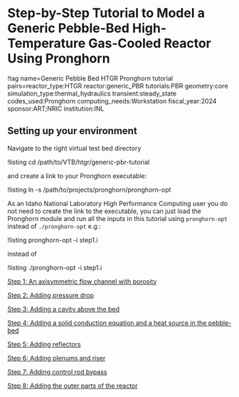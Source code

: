 # Step-by-Step Tutorial to Model a Generic Pebble-Bed High-Temperature Gas-Cooled Reactor Using Pronghorn

!tag name=Generic Pebble Bed HTGR Pronghorn tutorial pairs=reactor_type:HTGR
                       reactor:generic_PBR
                       tutorials:PBR
                       geometry:core
                       simulation_type:thermal_hydraulics
                       transient:steady_state
                       codes_used:Pronghorn
                       computing_needs:Workstation
                       fiscal_year:2024
                       sponsor:ART;NRIC
                       institution:INL

## Setting up your environment

Navigate to the right virtual test bed directory

!listing
cd /path/to/VTB/htgr/generic-pbr-tutorial

and create a link to your Pronghorn executable:

!listing
ln -s /path/to/projects/pronghorn/pronghorn-opt

As an Idaho National Laboratory High Performance Computing user you do not need to create the link to the executable, you can just load the Pronghorn module and run all the inputs in this tutorial using `pronghorn-opt` instead of `./pronghorn-opt` e.g.:

!listing
pronghorn-opt -i step1.i

instead of

!listing
./pronghorn-opt -i step1.i

[Step 1: An axisymmetric flow channel with porosity](generic-pbr-tutorial/step1.md)

[Step 2: Adding pressure drop](generic-pbr-tutorial/step2.md)

[Step 3: Adding a cavity above the bed](generic-pbr-tutorial/step3.md)

[Step 4: Adding a solid conduction equation and a heat source in the pebble-bed](generic-pbr-tutorial/step4.md)

[Step 5: Adding reflectors](generic-pbr-tutorial/step5.md)

[Step 6: Adding plenums and riser](generic-pbr-tutorial/step6.md)

[Step 7: Adding control rod bypass](generic-pbr-tutorial/step7.md)

[Step 8: Adding the outer parts of the reactor](generic-pbr-tutorial/step8.md)
